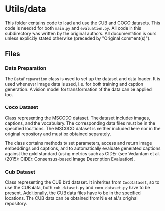 # Utils/data

This folder contains code to load and use the CUB and COCO datasets. This code is needed for both `main.py` 
and `evaluation.py`. All code in this subdirectory was written by the original authors. All documentation is 
ours unless explicitly stated otherwise (preceded by "Original comment(s)").

## Files

### Data Preparation

The `DataPreparation` class is used to set up the dataset and data loader. It is used whenever image data is used,
i.e. for both training and caption generation. A vision model for transformation of the data can be applied too.

### Coco Dataset

Class representing the MSCOCO dataset. The dataset includes images, captions, and the vocabulary. The 
corresponding data files must be in the specified locations. The MSCOCO dataset is neither included here nor
in the original repository and must be obtained separately.

The class contains methods to set parameters, access and return image embeddings and captions, and to 
automatically evaluate generated captions against the gold standard (using metrics such as CIDEr (see
Vedantam et al. (2015): CIDEr: Consensus-based Image Description Evaluation).

### Cub Dataset

Class representing the CUB bird dataset. It inherites from `CocoDataset`, so to use the CUB data, both 
`cub_dataset.py` and `coco_dataset.py` have to be present. Additionally, the CUB data files have to be in the
specified locations. The CUB data can be obtained from Nie et al.'s original repository.
